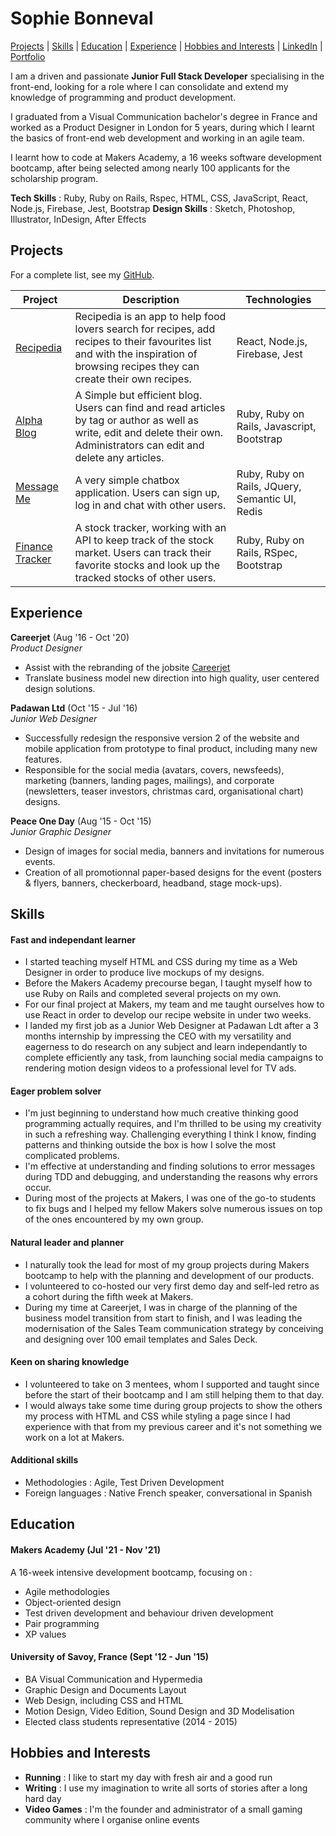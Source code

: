 # Sophie Bonneval

[Projects](#projects) | [Skills](#skills) | [Education](#education) | [Experience](#experience) | [Hobbies and Interests](#hobbies-and-interests) | [LinkedIn](https://www.linkedin.com/in/sophie-bonneval-9b8b07a4/?originalSubdomain=uk) | [Portfolio](http://sophiebonneval.com/)

I am a driven and passionate **Junior Full Stack Developer** specialising in the front-end, looking for a role where I can consolidate and extend my knowledge of programming and product development.

I graduated from a Visual Communication bachelor's degree in France and worked as a Product Designer in London for 5 years, during which I learnt the basics of front-end web development and working in an agile team. 

I learnt how to code at Makers Academy, a 16 weeks software development bootcamp, after being selected among nearly 100 applicants for the scholarship program.

**Tech Skills** : Ruby, Ruby on Rails, Rspec, HTML, CSS, JavaScript, React, Node.js, Firebase, Jest, Bootstrap
**Design Skills** : Sketch, Photoshop, Illustrator, InDesign, After Effects

## Projects

For a complete list, see my [GitHub](https://github.com/Maldorana?tab=repositories).

| Project   | Description | Technologies |
|---        |---         |---           |
| [Recipedia](https://github.com/Maldorana/Recipedia) | Recipedia is an app to help food lovers search for recipes, add recipes to their favourites list and with the inspiration of browsing recipes they can create their own recipes. | React, Node.js, Firebase, Jest |
| [Alpha Blog](https://github.com/Maldorana/alpha-blog) | A Simple but efficient blog. Users can find and read articles by tag or author as well as write, edit and delete their own. Administrators can edit and delete any articles. | Ruby, Ruby on Rails, Javascript, Bootstrap |
| [Message Me](https://github.com/Maldorana/message-me)| A very simple chatbox application. Users can sign up, log in and chat with other users. | Ruby, Ruby on Rails, JQuery, Semantic UI, Redis |
| [Finance Tracker](https://github.com/Maldorana/finance-tracker) | A stock tracker, working with an API to keep track of the stock market. Users can track their favorite stocks and look up the tracked stocks of other users. | Ruby, Ruby on Rails, RSpec, Bootstrap |

## Experience

**Careerjet** (Aug '16 - Oct '20)    
*Product Designer*
- Assist with the rebranding of the jobsite [Careerjet](https://www.careerjet.co.uk/)
- Translate business model new direction into high quality, user centered design solutions.

**Padawan Ltd** (Oct '15 - Jul '16)    
*Junior Web Designer*
- Successfully redesign the responsive version 2 of the website and mobile application from prototype to final product, including many new features.
- Responsible for the social media (avatars, covers, newsfeeds), marketing (banners, landing pages, mailings), and corporate (newsletters, teaser investors, christmas card, organisational chart) designs.

**Peace One Day** (Aug '15 - Oct '15)   
*Junior Graphic Designer*
- Design of images for social media, banners and invitations for numerous events.
- Creation of all promotionnal paper-based designs for the event (posters & flyers, banners, checkerboard, headband, stage mock-ups).

## Skills

#### Fast and independant learner

* I started teaching myself HTML and CSS during my time as a Web Designer in order to produce live mockups of my designs.
* Before the Makers Academy precourse began, I taught myself how to use Ruby on Rails and completed several projects on my own.
* For our final project at Makers, my team and me taught ourselves how to use React in order to develop our recipe website in under two weeks.
* I landed my first job as a Junior Web Designer at Padawan Ldt after a 3 months internship by impressing the CEO with my versatility and eagerness to do research on any subject and learn independantly to complete efficiently any task, from launching social media campaigns to rendering motion design videos to a professional level for TV ads.

#### Eager problem solver

* I'm just beginning to understand how much creative thinking good programming actually requires, and I'm thrilled to be using my creativity in such a refreshing way. Challenging everything I think I know, finding patterns and thinking outside the box is how I solve the most complicated problems.
* I'm effective at understanding and finding solutions to error messages during TDD and debugging, and understanding the reasons why errors occur.
* During most of the projects at Makers, I was one of the go-to students to fix bugs and I helped my fellow Makers solve numerous issues on top of the ones encountered by my own group.

#### Natural leader and planner

* I naturally took the lead for most of my group projects during Makers bootcamp to help with the planning and development of our products.
* I volunteered to co-hosted our very first demo day and self-led retro as a cohort during the fifth week at Makers.
* During my time at Careerjet, I was in charge of the planning of the business model transition from start to finish, and I was leading the modernisation of the Sales Team communication strategy by conceiving and designing over 100 email templates and Sales Deck.

#### Keen on sharing knowledge

* I volunteered to take on 3 mentees, whom I supported and taught since before the start of their bootcamp and I am still helping them to that day.
* I would always take some time during group projects to show the others my process with HTML and CSS while styling a page since I had experience with that from my previous career and it's not something we work on a lot at Makers.

#### Additional skills

 - Methodologies : Agile, Test Driven Development
 - Foreign languages : Native French speaker, conversational in Spanish

## Education

#### Makers Academy (Jul '21 - Nov '21)

A 16-week intensive development bootcamp, focusing on :

- Agile methodologies
- Object-oriented design
- Test driven development and behaviour driven development
- Pair programming
- XP values

#### University of Savoy, France  (Sept '12 - Jun '15)

- BA Visual Communication and Hypermedia
- Graphic Design and Documents Layout
- Web Design, including CSS and HTML
- Motion Design, Video Edition, Sound Design and 3D Modelisation
- Elected class students representative (2014 - 2015)

## Hobbies and Interests

- **Running** : I like to start my day with fresh air and a good run
- **Writing** : I use my imagination to write all sorts of stories after a long hard day
- **Video Games** : I'm the founder and administrator of a small gaming community where I organise online events
